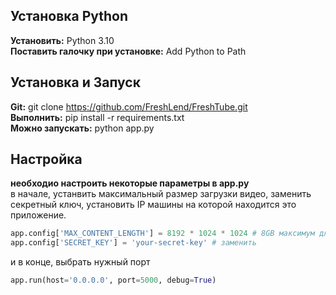 ## Установка Python
**Установить:** Python 3.10  
**Поставить галочку при установке:** Add Python to Path  

## Установка и Запуск
**Git:** git clone https://github.com/FreshLend/FreshTube.git  
**Выполнить:** pip install -r requirements.txt  
**Можно запускать:** python app.py  

## Настройка
**необходио настроить некоторые параметры в app.py**  
в начале, устанвить максимальный размер загрузки видео, заменить секретный ключ, установить IP машины на которой находится это приложение.  
```py
app.config['MAX_CONTENT_LENGTH'] = 8192 * 1024 * 1024 # 8GB максимум для загрузки видео
app.config['SECRET_KEY'] = 'your-secret-key' # заменить
```
и в конце, выбрать нужный порт  
```py
app.run(host='0.0.0.0', port=5000, debug=True)
```
